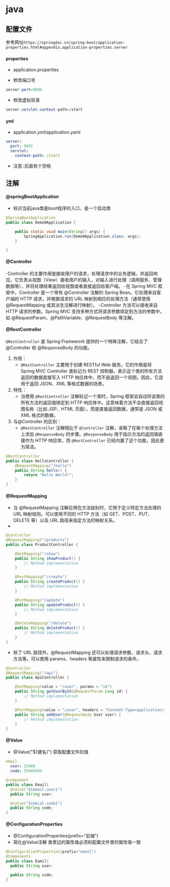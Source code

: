 # java

## 配置文件

参考网址`https://springdoc.cn/spring-boot/application-properties.html#appendix.application-properties.server`

#### properties

- application.properties

- 修改端口号

```java
server.port=9090
```

- 修改虚拟目录

```java
server.servlet.context-path=/start
```
#### yml

- application.yml/application.yaml

```yml
server:
  port: 9091
  servlet:
    context-path: /start
```
* 注意`:`后面有个空格

## 注解

#### @springBootApplication

- 标识当前java类是boot程序的入口，是一个启动类

```java
@SpringBootApplication
public class Demo0Application {

    public static void main(String[] args) {
        SpringApplication.run(Demo0Application.class, args);
    }

}
```

#### @Controller

-Controller 的主要作用是接收用户的请求，处理请求中的业务逻辑，并返回响应。它负责从视图（View）接收用户的输入，对输入进行处理（调用服务、管理数据等），并将处理结果返回给视图或者直接返回给客户端。
-在 Spring MVC 框架中，Controller 是一个带有 @Controller 注解的 Spring Bean。它处理来自客户端的 HTTP 请求，并根据请求的 URL 映射到相应的处理方法（通常使用 @RequestMapping 或其派生注解进行映射）。
-Controller 方法可以接收来自 HTTP 请求的参数。Spring MVC 支持多种方式将请求参数绑定到方法的参数中，如 @RequestParam、@PathVariable、@RequestBody 等注解。

#### @RestController

`@RestController` 是 Spring Framework 提供的一个特殊注解，它结合了 @Controller 和 @ResponseBody 的功能。

1. 作用：
   - `@RestController` 主要用于创建 RESTful Web 服务。它的作用是将 Spring MVC Controller 类标记为 REST 控制器，表示这个类的所有方法返回的数据直接写入 HTTP 响应体中，而不是返回一个视图。因此，它适用于返回 JSON、XML 等格式数据的场景。
2. 特性：
   - 当使用 `@RestController` 注解标记一个类时，Spring 框架会自动将该类的所有方法的返回值绑定到 HTTP 响应体中。这意味着方法不会直接返回视图名称（比如 JSP、HTML 页面），而是直接返回数据，通常是 JSON 或 XML 格式的数据。
3. 与@Controller 的区别：
   - `@RestController` 注解相比于 `@Controller` 注解，省略了在每个处理方法上添加 `@ResponseBody` 的步骤。`@ResponseBody` 用于指示方法的返回值直接作为 HTTP 响应体，而 `@RestController` 已经内置了这个功能，因此更为简洁。

```java
@RestController
public class HelloController {
    @RequestMapping("/hello")
    public String hello() {
        return "Hello World!";
    }
}
```

#### @RequestMapping

- 当 @RequestMapping 注解应用在方法级别时，它用于定义特定方法处理的 URL 映射规则。可以使用不同的 HTTP 方法（如 GET、POST、PUT、DELETE 等）以及 URL 路径来指定方法的映射关系。
- 
```java
@Controller
@RequestMapping("/products")
public class ProductController {

    @GetMapping("/show")
    public String showProduct() {
        // Method implementation
    }

    @PostMapping("/create")
    public String createProduct() {
        // Method implementation
    }

    @PutMapping("/update")
    public String updateProduct() {
        // Method implementation
    }

    @DeleteMapping("/delete")
    public String deleteProduct() {
        // Method implementation
    }
}
```

- 除了 URL 路径外，@RequestMapping 还可以处理请求参数、请求头、请求方法等。可以使用 params、headers 等属性来限制请求的条件。

```java
@Controller
@RequestMapping("/api")
public class ApiController {

    @GetMapping(value = "/user", params = "id")
    public String getUserById(@RequestParam Long id) {
        // Method implementation
    }

    @PostMapping(value = "/user", headers = "Content-Type=application/json")
    public String addUser(@RequestBody User user) {
        // Method implementation
    }
}
```

#### @Value

- @Value("${键名}") 获取配置文件的值

```yml
email
  user: 15466
  code: 55444544
```

```java
@component
public class Email{
  @Value("${email.user}")
  public String user;

  @value("${emial.code}")
  public String code;
}
```

#### @ConfigurationProperties

- @ConfigurationProperties(prefix="前缀")
- 简化@Value注解 类里边的属性值必须和配置文件里的属性值一致

```java
@ConfigurationProperties(prefix="email")
@Components
public class Eamil{
  public String user;

  public String code;
}
```
